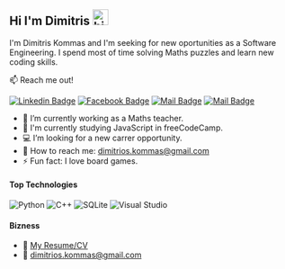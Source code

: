 ## Hi I'm Dimitris <img src="https://user-images.githubusercontent.com/1303154/88677602-1635ba80-d120-11ea-84d8-d263ba5fc3c0.gif" width="28px" height="28px" alt="hi">

I'm Dimitris Kommas and I'm seeking for new oportunities as a Software Engineering. I spend most of time solving Maths puzzles and learn new coding skills.

📫 Reach me out!

 [![Linkedin Badge](https://img.shields.io/badge/-Dimitris-0e76a8?style=flat&labelColor=0e76a8&logo=linkedin&logoColor=white)](https://www.linkedin.com/in/dimitrioskommas/)
 [![Facebook Badge](https://img.shields.io/badge/Dimitris-1877F2?style=flat&labelColor&logo=facebook&logoColor=white)](https://www.facebook.com/kommas.dimitris)
 [![Mail Badge](https://img.shields.io/badge/-@dimitris.kommas-e84393?style=flat&labelColor=e84393&logo=instagram&logoColor=white)](https://www.instagram.com/dimitris.kommas/?hl=el) 
 [![Mail Badge](https://img.shields.io/badge/-dimitrios.kommas-c0392b?style=flat&labelColor=c0392b&logo=gmail&logoColor=white)](mailto:dimitrios.kommas@gmail.com)

- 🔭 I’m currently working as a Maths teacher.
- 🌱 I'm currently studying JavaScript in freeCodeCamp.
- 💻 I’m looking for a new carrer opportunity.
- 📧 How to reach me: dimitrios.kommas@gmail.com
- ⚡ Fun fact: I love board games.

#### Top Technologies
![Python](https://img.shields.io/badge/python-3670A0?style=for-the-badge&logo=python&logoColor=ffdd54)
![C++](https://img.shields.io/badge/c++-%2300599C.svg?style=for-the-badge&logo=c%2B%2B&logoColor=white)
![SQLite](https://img.shields.io/badge/sqlite-%2307405e.svg?style=for-the-badge&logo=sqlite&logoColor=white)
![Visual Studio](https://img.shields.io/badge/Visual%20Studio-5C2D91.svg?style=for-the-badge&logo=visual-studio&logoColor=white)

#### Bizness
- 📎 [My Resume/CV](https://github.com/dimitriskommas/Resumes/blob/main/Dimitrios%20Kommas%20CV.pdf)
- 📧 dimitrios.kommas@gmail.com